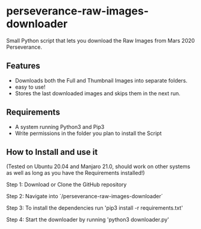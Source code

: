 # perseverance-raw-images-downloader
Small Python script that lets you download the Raw Images from Mars 2020 Perseverance.


## Features

- Downloads both the Full and Thumbnail Images into separate folders.
- easy to use!
- Stores the last downloaded images and skips them in the next run.


## Requirements

- A system running Python3 and Pip3
- Write permissions in the folder you plan to install the Script


## How to Install and use it
(Tested on Ubuntu 20.04 and Manjaro 21.0, should work on other systems as well as long as you have the Requirements installed!)

Step 1: Download or Clone the GitHub repository

Step 2: Navigate into ´/perseverance-raw-images-downloader´

Step 3: To install the dependencies run 'pip3 install -r requirements.txt'

Step 4: Start the downloader by running 'python3 downloader.py'